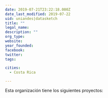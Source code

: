 ```yaml
---
date: 2019-07-21T23:22:18.000Z
date_last_modified: 2019-07-22
uid: uniandes|datasketch
title: ""
legal_name: 
description: ""
org_type: 
website: 
year_founded: 
facebook: 
twitter: 
tags:

cities: 
  - Costa Rica

---
```


Esta organización tiene los siguientes proyectos:


